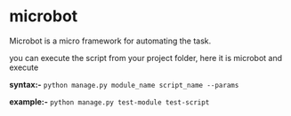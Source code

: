 # microbot
Microbot is a micro framework for automating the task.

you can execute the script from your project folder, here it is microbot and execute

**syntax:-**
`python manage.py module_name script_name --params`

**example:-**
`python manage.py test-module test-script`
